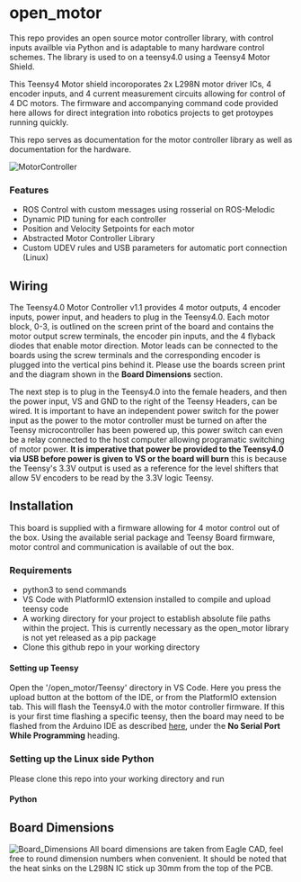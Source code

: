 # open_motor
This repo provides an open source motor controller library, with control inputs availble via Python and is adaptable to many hardware control schemes. The library is used to  on a teensy4.0 using a Teensy4 Motor Shield. 

This Teensy4 Motor shield incoroporates 2x L298N motor driver ICs, 4 encoder inputs, and 4 current measurement circuits allowing for control of 4 DC motors. The firmware and accompanying command code provided here allows for direct integration into robotics projects to get protoypes running quickly.

This repo serves as documentation for the motor controller library as well as documentation for the hardware.

![MotorController](https://user-images.githubusercontent.com/26233185/141203471-50df6b40-a233-4334-bb6f-87546810c80e.jpg)

### Features
- ROS Control with custom messages using rosserial on ROS-Melodic
- Dynamic PID tuning for each controller 
- Position and Velocity Setpoints for each motor
- Abstracted Motor Controller Library
- Custom UDEV rules and USB parameters for automatic port connection (Linux)

## Wiring
The Teensy4.0 Motor Controller v1.1 provides 4 motor outputs, 4 encoder inputs, power input, and headers to plug in the Teensy4.0.
Each motor block, 0-3, is outlined on the screen print of the board and contains the motor output screw terminals, the encoder pin inputs, and the 4 flyback diodes that enable motor direction. Motor leads can be connected to the boards using the screw terminals and the corresponding encoder is plugged into the vertical pins behind it. Please use the boards screen print and the diagram shown in the **Board Dimensions** section. 

The next step is to plug in the Teensy4.0 into the female headers, and then the power input, VS and GND to the right of the Teensy Headers, can be wired. It is important to have an independent power switch for the power input as the power to the motor controller must be turned on after the Teensy microcontroller has been powered up, this power switch can even be a relay connected to the host computer allowing programatic switching of motor power. **It is imperative that power be provided to the Teensy4.0 via USB before power is given to VS or the board will burn** this is because the Teensy's 3.3V output is used as a reference for the level shifters that allow 5V encoders to be read by the 3.3V logic Teensy.

## Installation
This board is supplied with a firmware allowing for 4 motor control out of the box. Using the available serial package and Teensy Board firmware, motor control and communication is available of out the box.

### Requirements
- python3 to send commands
- VS Code with PlatformIO extension installed to compile and upload teensy code
- A working directory for your project to establish absolute file paths within the project. This is currently necessary as the open_motor library is not yet released as a pip package
- Clone this github repo in your working directory

#### Setting up Teensy
Open the '/open_motor/Teensy' directory in VS Code. Here you press the upload button at the bottom of the IDE, or from the PlatformIO extension tab. This will flash the Teensy4.0 with the motor controller firmware. If this is your first time flashing a specific teensy, then the board may need to be flashed from the Arduino IDE as described [here](https://www.pjrc.com/teensy/troubleshoot.html), under the **No Serial Port While Programming** heading.



### Setting up the Linux side Python 
Please clone this repo into your working directory and run




#### Python
  
  
<!-- #### ROS
These instructions assume you already are familiar with ROS and Linux based OS. Furthermore, this system has been developed for ROS1 Melodic, any other distros are not yet tested.

First, ensure that rosserial is installed on you system, if not install using

        sudo apt-get install ros-melodic-rosserial
        
or to test another distro please use

        sudo apt-get install ros-<your distro>-rosserial -->

## Board Dimensions
![Board_Dimensions](https://user-images.githubusercontent.com/26233185/141202799-c8fdb869-865a-4dba-a2c7-790d3b03d4e7.JPG)
All board dimensions are taken from Eagle CAD, feel free to round dimension numbers when convenient. It should be noted that the heat sinks on the L298N IC stick up 30mm from the top of the PCB.
